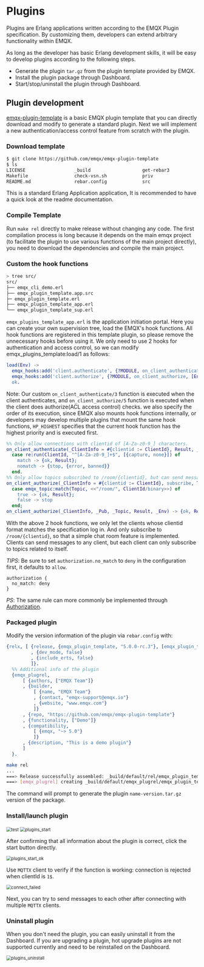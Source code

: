 # Plugins

Plugins are  Erlang applications written according to the EMQX Plugin specification. By customizing them, developers can extend arbitrary functionality within EMQX.

As long as the developer has basic Erlang development skills, it will be easy to develop plugins according to the following steps.

- Generate the plugin `tar.gz`  from the plugin template provided by EMQX.
- Install the plugin package through Dashboard.
- Start/stop/uninstall the plugin through Dashboard.

## Plugin development

  [emqx-plugin-template](https://github.com/emqx/emqx-plugin-template)  is a basic EMQX plugin template that you can directly download and modify to generate a standard plugin. Next we will implement a new authentication/access control feature from scratch with the plugin.

### Download template

```sh
$ git clone https://github.com/emqx/emqx-plugin-template
$ ls
LICENSE                  _build                   get-rebar3
Makefile                 check-vsn.sh             priv
README.md                rebar.config             src
```

 This is a standard Erlang Application application, It is recommended to have a quick look at the readme documentation.

### Compile Template

Run `make rel` directly to make release without changing any code. The first compilation process is long because it depends on the main emqx project (to facilitate the plugin to use various functions of the main project directly), you need to download the dependencies and compile the main project.

### Custom the hook functions

```sh
> tree src/
src/
├── emqx_cli_demo.erl
├── emqx_plugin_template.app.src
├─ emqx_plugin_template.erl
├── emqx_plugin_template_app.erl
└── emqx_plugin_template_sup.erl
```

`emqx_plugins_template_app.erl` is the application initiation portal. Here you can create your own supervision tree, load the EMQX's hook functions. All hook functions are registered in this template plugin, so please remove the unnecessary hooks before using it.
We only need to use 2 hooks for authentication and access control, so we can modify emqx_plugins_template:load/1 as follows:

```erlang
load(Env) ->
  emqx_hooks:add('client.authenticate', {?MODULE, on_client_authenticate, [Env]}, ?HP_HIGHEST),
  emqx_hooks:add('client.authorize', {?MODULE, on_client_authorize, [Env]}, ?HP_HIGHEST),
  ok.
```

Note: Our custom `on_client_authenticate/3` function is executed when the client authenticates, and `on_client_authorize/5` function is executed when the client does authorize(ACL access control) checks. we also specify the order of its execution, since EMQX also mounts hook functions internally, or developers may develop multiple plugins that mount the same hook functions,  `HP_HIGHEST` specifies that the current hook function has the highest priority and is executed first.

```erlang
%% Only allow connections with clientid of [A-Za-z0-9_] characters.
on_client_authenticate(_ClientInfo = #{clientid := ClientId}, Result, _Env) ->
  case re:run(ClientId, "^[A-Za-z0-9_]+$", [{capture, none}]) of
    match -> {ok, Result};
    nomatch -> {stop, {error, banned}}
  end.
%% Only allow topics subscribed to /room/{clientid}, but can send messages to any topic.
on_client_authorize(_ClientInfo = #{clientid := ClientId}, subscribe, Topic, Result, _Env) ->
  case emqx_topic:match(Topic, <<"/room/", ClientId/binary>>) of
    true -> {ok, Result};
    false -> stop
  end;
on_client_authorize(_ClientInfo, _Pub, _Topic, Result, _Env) -> {ok, Result}.
```

With the above 2 hook functions, we only let the clients whose clientid format matches the specification log in. And only subscribe to `/room/{clientid}`, so that a simple chat room feature is implemented.
  Clients can send messages to any client, but each client can only subscribe to topics related to itself.

  *TIPS*: Be sure to set `authorization.no_match` to `deny` in the configuration first, it defaults to `allow`.

```
authorization {
  no_match: deny
}
```

*PS*: The same rule can more commonly be implemented through [Authorization](../security/authz/authz.md).

### Packaged plugin
  Modify the version information of the plugin via `rebar.config` with:

```erlang
{relx, [ {release, {emqx_plugin_template, "5.0.0-rc.3"}, [emqx_plugin_template, map_sets]}
         , {dev_mode, false}
         , {include_erts, false}
         ]}.
  %% Additional info of the plugin
  {emqx_plugrel,
      [ {authors, ["EMQX Team"]}
      , {builder,
          [ {name, "EMQX Team"}
          , {contact, "emqx-support@emqx.io"}
          , {website, "www.emqx.com"}
          ]}
      , {repo, "https://github.com/emqx/emqx-plugin-template"}
      , {functionality, ["Demo"]}
      , {compatibility,
          [ {emqx, "~> 5.0"}
          ]}
      , {description, "This is a demo plugin"}
      ]
  }.
```

```sh
make rel
...
===> Release successfully assembled: _build/default/rel/emqx_plugin_template
===> [emqx_plugrel] creating _build/default/emqx_plugrel/emqx_plugin_template-5.0.0-rc.3.tar.gz  
```

The command will prompt to generate the plugin `name-version.tar.gz` version of the package.

### Install/launch plugin

<img src="./assets/plugins_upload.png" alt="test" style="zoom:80%;" />

<img src="./assets/plugins_start.png" alt="plugins_start" style="zoom:80%;" />

After confirming that all information about the plugin is correct, click the start button directly.

<img src="./assets/plugins_start_ok.png" alt="plugins_start_ok" style="zoom:80%;" />

Use `MQTTX` client to verify if the function is working: connection is rejected when clientId is `1$`.

<img src="./assets/connect_failed.png" alt="connect_failed" style="zoom:80%;" />

Next, you can try to send messages to each other after connecting with multiple `MQTTX` clients.

### Uninstall plugin

When you don't need the plugin, you can easily uninstall it from the Dashboard.
If you are upgrading a plugin, hot upgrade plugins are not  supported currently and need to be reinstalled on the Dashboard.

<img src="./assets/plugins_uninstall.png" alt="plugins_uninstall" style="zoom:80%;" />

